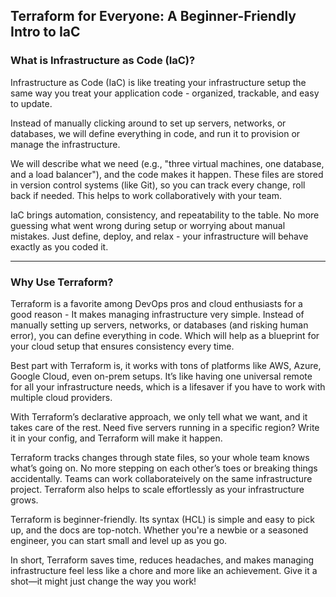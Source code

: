 ## Terraform for Everyone: A Beginner-Friendly Intro to IaC

### What is Infrastructure as Code (IaC)?

Infrastructure as Code (IaC) is like treating your infrastructure setup the same way you treat your application code - organized, trackable, and easy to update. 

Instead of manually clicking around to set up servers, networks, or databases, we will define everything in code, and run it to provision or manage the infrastructure.

We will describe what we need (e.g., "three virtual machines, one database, and a load balancer"), and the code makes it happen. These files are stored in version control systems (like Git), so you can track every change, roll back if needed. This helps to work collaboratively with your team.

IaC brings automation, consistency, and repeatability to the table. No more guessing what went wrong during setup or worrying about manual mistakes. Just define, deploy, and relax - your infrastructure will behave exactly as you coded it.

---

### Why Use Terraform?

Terraform is a favorite among DevOps pros and cloud enthusiasts for a good reason - It makes managing infrastructure very simple. Instead of manually setting up servers, networks, or databases (and risking human error), you can define everything in code. Which will help as a blueprint for your cloud setup that ensures consistency every time.

Best part with Terraform is, it works with tons of platforms like AWS, Azure, Google Cloud, even on-prem setups. It’s like having one universal remote for all your infrastructure needs, which is a lifesaver if you have to work with multiple cloud providers.

With Terraform’s declarative approach, we only tell what we want, and it takes care of the rest. Need five servers running in a specific region? Write it in your config, and Terraform will make it happen.

Terraform tracks changes through state files, so your whole team knows what’s going on. No more stepping on each other’s toes or breaking things accidentally. Teams can work collaborateively on the same infrastructure project.  Terraform also helps to scale effortlessly as your infrastructure grows.

Terraform is beginner-friendly. 
Its syntax (HCL) is simple and easy to pick up, and the docs are top-notch. Whether you're a newbie or a seasoned engineer, you can start small and level up as you go.

In short, Terraform saves time, reduces headaches, and makes managing infrastructure feel less like a chore and more like an achievement. Give it a shot—it might just change the way you work!
